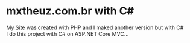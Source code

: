 # mxtheuz.com.br with C#

<a href="https://mxtheuz.com.br">My Site</a>
 was created with PHP and I maked another version but with C#<br>
I do this project with C# on ASP.NET Core MVC...
